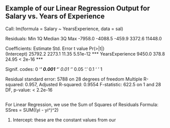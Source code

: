 <!-- Reading and Interpreting Linear Regression Output --> 

## Example of our Linear Regression Output for Salary vs. Years of Experience

Call:
lm(formula = Salary ~ YearsExperience, data = sal)

Residuals:
    Min      1Q  Median      3Q     Max 
-7958.0 -4088.5  -459.9  3372.6 11448.0 

Coefficients:
                Estimate Std. Error t value Pr(>|t|)    
(Intercept)      25792.2     2273.1   11.35 5.51e-12 ***
YearsExperience   9450.0      378.8   24.95  < 2e-16 ***

Signif. codes:  0 ‘***’ 0.001 ‘**’ 0.01 ‘*’ 0.05 ‘.’ 0.1 ‘ ’ 1

Residual standard error: 5788 on 28 degrees of freedom
Multiple R-squared:  0.957,	Adjusted R-squared:  0.9554 
F-statistic: 622.5 on 1 and 28 DF,  p-value: < 2.2e-16

## ###################################
For Linear Regression, we use the Sum of Squares of Residuals Formula: 
        SSres = SUM((yi - yi^)^2)

1. Intercept: these are the constant values from our